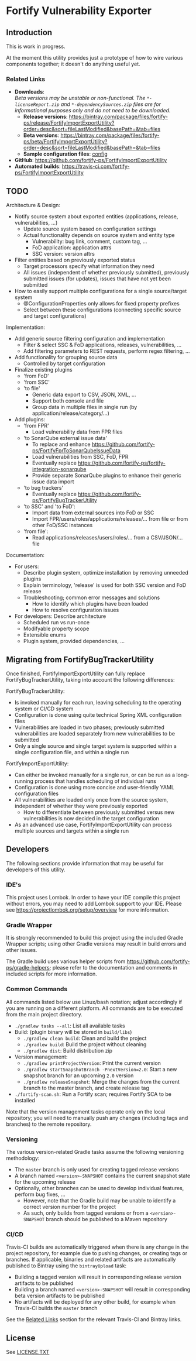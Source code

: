 <x-tag-head>
<x-tag-meta http-equiv="X-UA-Compatible" content="IE=edge"/>

<x-tag-script language="JavaScript"><!--
<X-INCLUDE url="https://cdn.jsdelivr.net/gh/highlightjs/cdn-release@10.0.0/build/highlight.min.js"/>
--></x-tag-script>

<x-tag-script language="JavaScript"><!--
<X-INCLUDE url="https://ajax.googleapis.com/ajax/libs/jquery/3.4.1/jquery.min.js" />
--></x-tag-script>

<x-tag-script language="JavaScript"><!--
<X-INCLUDE url="${gradleHelpersLocation}/spa_readme.js" />
--></x-tag-script>

<x-tag-style><!--
<X-INCLUDE url="https://cdn.jsdelivr.net/gh/highlightjs/cdn-release@10.0.0/build/styles/github.min.css" />
--></x-tag-style>

<x-tag-style><!--
<X-INCLUDE url="${gradleHelpersLocation}/spa_readme.css" />
--></x-tag-style>
</x-tag-head>

# Fortify Vulnerability Exporter

## Introduction

This is work in progress. 

At the moment this utility provides just a prototype of how to wire various components
together; it doesn't do anything useful yet.
  
### Related Links

* **Downloads**:  
  _Beta versions may be unstable or non-functional. The `*-licenseReport.zip` and `*-dependencySources.zip` files are for informational purposes only and do not need to be downloaded._
	* **Release versions**: https://bintray.com/package/files/fortify-ps/release/FortifyImportExportUtility?order=desc&sort=fileLastModified&basePath=&tab=files  
	* **Beta versions**: https://bintray.com/package/files/fortify-ps/beta/FortifyImportExportUtility?order=desc&sort=fileLastModified&basePath=&tab=files
	* **Sample configuration files**: [config](config)
* **GitHub**: https://github.com/fortify-ps/FortifyImportExportUtility
* **Automated builds**: https://travis-ci.com/fortify-ps/FortifyImportExportUtility


## TODO

Architecture & Design:

* Notify source system about exported entities (applications, release, vulnerabilities, ...)
    * Update source system based on configuration settings 
    * Actual functionality depends on source system and entity type
        * Vulnerability: bug link, comment, custom tag, ...
        * FoD application: application attrs
        * SSC version: version attrs
* Filter entities based on previously exported status
	* Target processors specify what information they need
	* All issues (independent of whether previously submitted), previously submitted issues (for updates), issues that have not yet been submitted
* How to easily support multiple configurations for a single source/target system
    * @ConfigurationProperties only allows for fixed property prefixes
    * Select between these configurations (connecting specific source and target configurations) 

Implementation:

* Add generic source filtering configuration and implementation
    * Filter & select SSC & FoD applications, releases, vulnerabilities, ...
    * Add filtering parameters to REST requests, perform regex filtering, ...
* Add functionality for grouping source data
    * Controlled by target configuration
* Finalize existing plugins
    * 'from FoD'
    * 'from SSC'
    * 'to file'
        * Generic data export to CSV, JSON, XML, ...
        * Support both console and file
        * Group data in multiple files in single run (by application/release/category/...)
* Add plugins:
    * 'from FPR'
        * Load vulnerability data from FPR files
    * 'to SonarQube external issue data'
        * To replace and enhance https://github.com/fortify-ps/FortifyFprToSonarQubeIssueData
        * Load vulnerabilities from SSC, FoD, FPR
        * Eventually replace https://github.com/fortify-ps/fortify-integration-sonarqube
        * Provide separate SonarQube plugins to enhance their generic issue data import
    * 'to bug trackers'
        * Eventually replace https://github.com/fortify-ps/FortifyBugTrackerUtility
    * 'to SSC' and 'to FoD': 
        * Import data from external sources into FoD or SSC
        * Import FPR/users/roles/applications/releases/... from file or from other FoD/SSC instances
    * 'from file': 
        * Read applications/releases/users/roles/... from a CSV/JSON/... file


Documentation:

* For users: 
    * Describe plugin system, optimize installation by removing unneeded plugins
	* Explain terminology, 'release' is used for both SSC version and FoD release
	* Troubleshooting; common error messages and solutions
	    * How to identify which plugins have been loaded
		* How to resolve configuration issues
* For developers: Describe architecture
	* Scheduled run vs run-once
	* Modifyable property scope
	* Extensible enums
	* Plugin system, provided dependencies, ...
	

## Migrating from FortifyBugTrackerUtility

Once finished, FortifyImportExportUtility can fully replace FortifyBugTrackerUtility, taking into account
the following differences:

FortifyBugTrackerUtility:
* Is invoked manually for each run, leaving scheduling to the operating system or CI/CD system
* Configuration is done using quite technical Spring XML configuration files
* Vulnerabilities are loaded in two phases; previously submitted vulnerabilities are loaded separately from new vulnerabilities to be submitted
* Only a single source and single target system is supported within a single configuration file, and within a single run

FortifyImportExportUtility:
* Can either be invoked manually for a single run, or can be run as a long-running process that handles scheduling of individual runs
* Configuration is done using more concise and user-friendly YAML configuration files
* All vulnerabilities are loaded only once from the source system, independent of whether they were previously exported
    * How to differentiate between previously submitted versus new vulnerabilities is now decided in the target configuration
* As an advanced use case, FortifyImportExportUtility can process multiple sources and targets within a single run
	

## Developers

The following sections provide information that may be useful for developers of this utility.

### IDE's

This project uses Lombok. In order to have your IDE compile this project without errors, 
you may need to add Lombok support to your IDE. Please see https://projectlombok.org/setup/overview 
for more information.

### Gradle Wrapper

It is strongly recommended to build this project using the included Gradle Wrapper
scripts; using other Gradle versions may result in build errors and other issues.

The Gradle build uses various helper scripts from https://github.com/fortify-ps/gradle-helpers;
please refer to the documentation and comments in included scripts for more information. 

### Common Commands

All commands listed below use Linux/bash notation; adjust accordingly if you
are running on a different platform. All commands are to be executed from
the main project directory.

* `./gradlew tasks --all`: List all available tasks
* Build: (plugin binary will be stored in `build/libs`)
	* `./gradlew clean build`: Clean and build the project
	* `./gradlew build`: Build the project without cleaning
	* `./gradlew dist`: Build distribution zip
* Version management:
	* `./gradlew printProjectVersion`: Print the current version
	* `./gradlew startSnapshotBranch -PnextVersion=2.0`: Start a new snapshot branch for an upcoming `2.0` version
	* `./gradlew releaseSnapshot`: Merge the changes from the current branch to the master branch, and create release tag
* `./fortify-scan.sh`: Run a Fortify scan; requires Fortify SCA to be installed

Note that the version management tasks operate only on the local repository; you will need to manually
push any changes (including tags and branches) to the remote repository.

### Versioning

The various version-related Gradle tasks assume the following versioning methodology:

* The `master` branch is only used for creating tagged release versions
* A branch named `<version>-SNAPSHOT` contains the current snapshot state for the upcoming release
* Optionally, other branches can be used to develop individual features, perform bug fixes, ...
	* However, note that the Gradle build may be unable to identify a correct version number for the project
	* As such, only builds from tagged versions or from a `<version>-SNAPSHOT` branch should be published to a Maven repository

### CI/CD

Travis-CI builds are automatically triggered when there is any change in the project repository,
for example due to pushing changes, or creating tags or branches. If applicable, binaries and related 
artifacts are automatically published to Bintray using the `bintrayUpload` task:

* Building a tagged version will result in corresponding release version artifacts to be published
* Building a branch named `<version>-SNAPSHOT` will result in corresponding beta version artifacts to be published
* No artifacts will be deployed for any other build, for example when Travis-CI builds the `master` branch

See the [Related Links](#related-links) section for the relevant Travis-CI and Bintray links.


## License
<x-insert text="<!--"/>

See [LICENSE.TXT](LICENSE.TXT)

<x-insert text="-->"/>

<x-include url="file:LICENSE.TXT"/>
